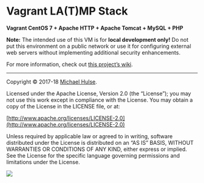 # Vagrant LA(T)MP Stack

**Vagrant CentOS 7 + Apache HTTP + Apache Tomcat + MySQL + PHP**

**Note:** The intended use of this VM is for **local development only!** Do not put this environment on a public network or use it for configuring external web servers without implementing additional security enhancements.

For more information, check out [this project’s wiki](../../wiki).

---

Copyright © 2017-18 [Michael Hulse](http://mky.io).

Licensed under the Apache License, Version 2.0 (the “License”); you may not use this work except in compliance with the License. You may obtain a copy of the License in the LICENSE file, or at:

[http://www.apache.org/licenses/LICENSE-2.0](http://www.apache.org/licenses/LICENSE-2.0)

Unless required by applicable law or agreed to in writing, software distributed under the License is distributed on an “AS IS” BASIS, WITHOUT WARRANTIES OR CONDITIONS OF ANY KIND, either express or implied. See the License for the specific language governing permissions and limitations under the License.

<img src="https://github.global.ssl.fastly.net/images/icons/emoji/octocat.png">
